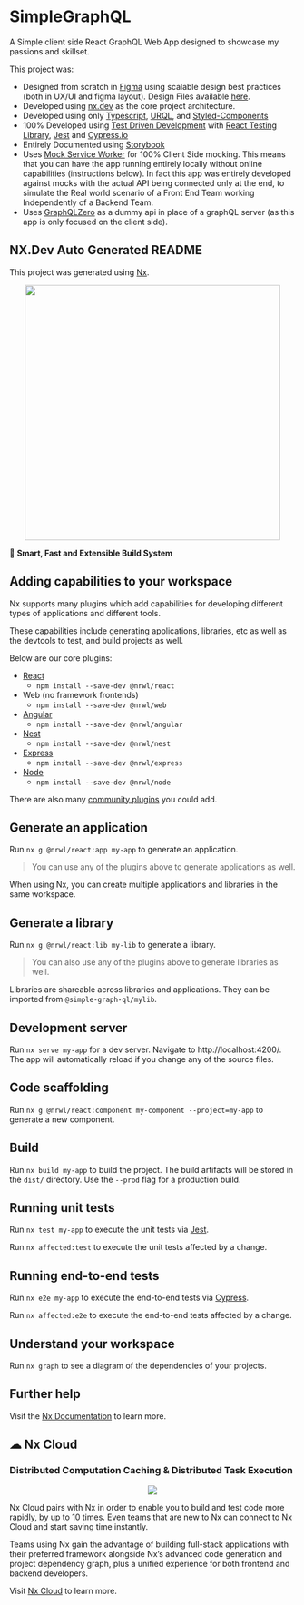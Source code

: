 # SimpleGraphQL

A Simple client side React GraphQL Web App designed to showcase my passions and skillset.

This project was:
- Designed from scratch in [Figma](https://www.figma.com/) using scalable design best practices (both in UX/UI and figma layout). Design Files available [here](https://www.figma.com/file/VsQnLFK5WqzKiIzusF4ZK7/Untitled?node-id=0%3A1).
- Developed using [nx.dev](https://nx.dev/) as the core project architecture.
- Developed using only [Typescript](https://www.typescriptlang.org/), [URQL](https://formidable.com/open-source/urql/), and [Styled-Components](https://styled-components.com/)
- 100% Developed using [Test Driven Development](https://en.wikipedia.org/wiki/Test-driven_development) with [React Testing Library](https://testing-library.com/docs/react-testing-library/intro/), [Jest](https://jestjs.io/) and [Cypress.io](https://www.cypress.io/)
- Entirely Documented using [Storybook](https://storybook.js.org/) 
- Uses [Mock Service Worker](https://mswjs.io/docs/getting-started/mocks/graphql-api) for 100% Client Side mocking. This means that you can have the app running entirely locally without online capabilities (instructions below). In fact this app was entirely developed against mocks with the actual API being connected only at the end, to simulate the Real world scenario of a Front End Team working Independently of a Backend Team. 
- Uses [GraphQLZero](https://graphqlzero.almansi.me/) as a dummy api in place of a graphQL server (as this app is only focused on the client side).


## NX.Dev Auto Generated README

This project was generated using [Nx](https://nx.dev).

<p style="text-align: center;"><img src="https://raw.githubusercontent.com/nrwl/nx/master/images/nx-logo.png" width="450"></p>

🔎 **Smart, Fast and Extensible Build System**

## Adding capabilities to your workspace

Nx supports many plugins which add capabilities for developing different types of applications and different tools.

These capabilities include generating applications, libraries, etc as well as the devtools to test, and build projects as well.

Below are our core plugins:

- [React](https://reactjs.org)
  - `npm install --save-dev @nrwl/react`
- Web (no framework frontends)
  - `npm install --save-dev @nrwl/web`
- [Angular](https://angular.io)
  - `npm install --save-dev @nrwl/angular`
- [Nest](https://nestjs.com)
  - `npm install --save-dev @nrwl/nest`
- [Express](https://expressjs.com)
  - `npm install --save-dev @nrwl/express`
- [Node](https://nodejs.org)
  - `npm install --save-dev @nrwl/node`

There are also many [community plugins](https://nx.dev/community) you could add.

## Generate an application

Run `nx g @nrwl/react:app my-app` to generate an application.

> You can use any of the plugins above to generate applications as well.

When using Nx, you can create multiple applications and libraries in the same workspace.

## Generate a library

Run `nx g @nrwl/react:lib my-lib` to generate a library.

> You can also use any of the plugins above to generate libraries as well.

Libraries are shareable across libraries and applications. They can be imported from `@simple-graph-ql/mylib`.

## Development server

Run `nx serve my-app` for a dev server. Navigate to http://localhost:4200/. The app will automatically reload if you change any of the source files.

## Code scaffolding

Run `nx g @nrwl/react:component my-component --project=my-app` to generate a new component.

## Build

Run `nx build my-app` to build the project. The build artifacts will be stored in the `dist/` directory. Use the `--prod` flag for a production build.

## Running unit tests

Run `nx test my-app` to execute the unit tests via [Jest](https://jestjs.io).

Run `nx affected:test` to execute the unit tests affected by a change.

## Running end-to-end tests

Run `nx e2e my-app` to execute the end-to-end tests via [Cypress](https://www.cypress.io).

Run `nx affected:e2e` to execute the end-to-end tests affected by a change.

## Understand your workspace

Run `nx graph` to see a diagram of the dependencies of your projects.

## Further help

Visit the [Nx Documentation](https://nx.dev) to learn more.



## ☁ Nx Cloud

### Distributed Computation Caching & Distributed Task Execution

<p style="text-align: center;"><img src="https://raw.githubusercontent.com/nrwl/nx/master/images/nx-cloud-card.png"></p>

Nx Cloud pairs with Nx in order to enable you to build and test code more rapidly, by up to 10 times. Even teams that are new to Nx can connect to Nx Cloud and start saving time instantly.

Teams using Nx gain the advantage of building full-stack applications with their preferred framework alongside Nx’s advanced code generation and project dependency graph, plus a unified experience for both frontend and backend developers.

Visit [Nx Cloud](https://nx.app/) to learn more.

